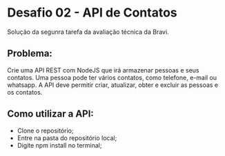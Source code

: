 # Desafio 02 - API de Contatos

Solução da segunra tarefa da avaliação técnica da Bravi.

## Problema:

Crie uma API REST com NodeJS que irá armazenar pessoas e seus contatos. Uma pessoa
pode ter vários contatos, como telefone, e-mail ou whatsapp. A API deve permitir criar,
atualizar, obter e excluir as pessoas e os contatos.

## Como utilizar a API:

- Clone o repositório;
- Entre na pasta do repositório local;
- Digite npm install no terminal;

